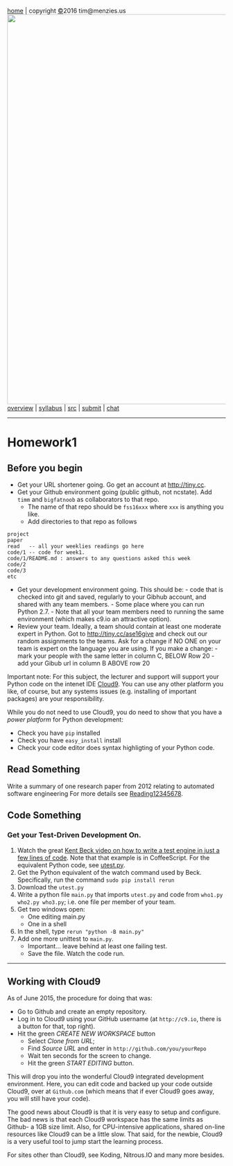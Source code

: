 [home](http://tiny.cc/ase16) |
copyright [&copy;](https://github.com/txt/ase16/blob/master/LICENSE.md)2016 tim&commat;menzies.us
<br>
[<img width=900 src="https://raw.githubusercontent.com/txt/ase16/master/img/mase16.png">](http://tiny.cc/ase2016)<br>
[overview](https://github.com/txt/ase16/blob/master/doc/overview.md) |
[syllabus](https://github.com/txt/ase16/blob/master/doc/syllabus.md) |
[src](https://github.com/txt/ase16/tree/master/src) |
[submit](http://tiny.cc/ase16give) |
[chat](https://ase16.slack.com/) 


______


# Homework1

## Before you begin

- Get your URL shortener going. Go get an account at http://tiny.cc. 
- Get your Github environment going (public github, not ncstate). Add `timm` and
`bigfatnoob` as collaborators  to that repo.
     + The name of that repo should be `fss16xxx` where `xxx` is anything you like.
     + Add directories to that repo as follows

```
project
paper
read   -- all your weeklies readings go here
code/1 -- code for week1.
code/1/README.md : answers to any questions asked this week
code/2
code/3
etc
```

- Get your development environment going. This should be:
       - code that is checked into git and saved,
         regularly to your Gibhub account, and shared with any team members.
       - Some place where you can run Python 2.7.
       - Note that all your team members need to running the same environment (which makes
         c9.io an attractive option).
- Review your team. Ideally, a team should contain at least one moderate expert
  in Python. Got to http://tiny.cc/ase16give and check out
  our random assignments to the teams. Ask for a change if NO ONE on your team is
  expert on the language you are using. If you make a change:
       - mark your people with the same letter in column C, BELOW Row 20
       - add your Gibub url in column B ABOVE row 20

Important note: For this subject, the lecturer and support will support your
Python code on the intenet IDE [Cloud9](http://c9.io).  You can use any other
platform you like, of course, but any systems issues (e.g. installing of
important packages) are your responsibility.

While you do not need to use Cloud9, you do need
to show that you have a _power platform_ for Python development:

+ Check you have `pip` installed
+ Check you have `easy_install` install
+ Check your code editor does syntax highligting of your Python code.

## Read Something

Write a summary of one research paper from 2012 relating to automated software engineering
For more details see [Reading12345678](Reading12345678.md).

## Code Something

### Get your Test-Driven Development On.


1. Watch the great [Kent Beck video on how to write a test engine in just a few lines of code](https://www.youtube.com/watch?v=nIonZ6-4nuU). Note
that that example is in CoffeeScript. For the equivalent Python code, see
[utest.py](../src/utest.py).
2. Get the Python equivalent of the watch command used by Beck. Specifically, run the command
   `sudo pip install rerun`
3. Download the `utest.py`
4. Write a python file `main.py` that imports `utest.py` and code from `who1.py who2.py who3.py`;
   i.e. one file per member of your team.
4. Get two windows open:
	 + One editing main.py
	 + One in a shell
5. In the shell, type `rerun "python -B main.py"`
6. Add one more unittest to `main.py`.
     + Important... leave behind at least one failing test.
     + Save the file. Watch the code run.
 
____

## Working with Cloud9

As of June 2015, the procedure for doing that was:

+ Go to Github and create an empty repository.
+ Log in to Cloud9 using your GitHub username (at `http://c9.io`, there is a button for that, top right).
+ Hit the green _CREATE NEW WORKSPACE_ button
    + Select _Clone from URL_;
    + Find _Source URL_ and enter in `http://github.com/you/yourRepo`
	+ Wait ten seconds for the screen to change.
	+ Hit the green _START EDITING_ button. 

This will drop you into the wonderful Cloud9
integrated development environment. Here, you can
edit code and backed up your code outside Cloud9, over at
`Github.com` (which means that if ever Cloud9 goes
away, you will still have your code).

The good news about Cloud9 is that it is very easy
to setup and configure. The bad news is that each
Cloud9 workspace has the same limits as Github- a
1GB size limit. Also, for CPU-intensive
applications, shared on-line resources like Cloud9
can be a little slow. That said, for the newbie,
Cloud9 is a very useful tool to jump start the
learning process.

For sites other than Cloud9, see Koding, Nitrous.IO and many more besides.


